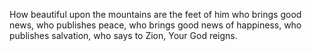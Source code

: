 How beautiful upon the mountains are the feet of him who brings good news, who publishes peace, who brings good news of happiness, who publishes salvation, who says to Zion, Your God reigns.
